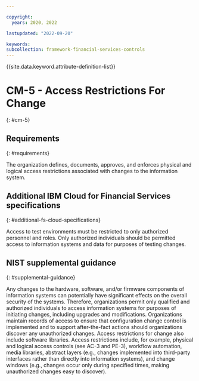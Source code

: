 ```yaml
---

copyright:
  years: 2020, 2022

lastupdated: "2022-09-20"

keywords: 
subcollection: framework-financial-services-controls
---
```


{{site.data.keyword.attribute-definition-list}}

# CM-5 - Access Restrictions For Change
{: #cm-5}

## Requirements
{: #requirements}

The organization defines, documents, approves, and enforces physical and logical access restrictions associated with changes to the information system.

## Additional IBM Cloud for Financial Services specifications
{: #additional-fs-cloud-specifications}

Access to test environments must be restricted to only authorized personnel and roles.  Only authorized individuals should be permitted access to information systems and data for purposes of testing changes.

## NIST supplemental guidance
{: #supplemental-guidance}

Any changes to the hardware, software, and/or firmware components of information systems can potentially have significant effects on the overall security of the systems. Therefore, organizations permit only qualified and authorized individuals to access information systems for purposes of initiating changes, including upgrades and modifications. Organizations maintain records of access to ensure that configuration change control is implemented and to support after-the-fact actions should organizations discover any unauthorized changes. Access restrictions for change also include software libraries. Access restrictions include, for example, physical and logical access controls (see AC-3 and PE-3), workflow automation, media libraries, abstract layers (e.g., changes implemented into third-party interfaces rather than directly into information systems), and change windows (e.g., changes occur only during specified times, making unauthorized changes easy to discover).

